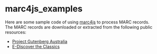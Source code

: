 # marc4js_examples

Here are some sample code of using [marc4js](https://www.npmjs.com/package/marc4js) to process MARC records. The MARC records are downloaded
or extracted from the following public resources:
* [Project Gutenberg Australia](http://gutenberg.net.au/marc.html)
* [E-Discover the Classics](http://www.clicweb.org/e-discover-home)
